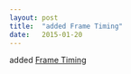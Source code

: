 ```yaml
---
layout: post
title:  "added Frame Timing"
date:   2015-01-20
---
```


added [Frame Timing](/spec/frame-timing)

